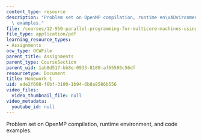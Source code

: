 ```yaml
---
content_type: resource
description: "Problem set on OpenMP compilation, runtime en\xADvironment, and code\
  \ examples."
file: /courses/12-950-parallel-programming-for-multicore-machines-using-openmp-and-mpi-january-iap-2010/ede2f608f6bf31001b946b8a8586b556_MIT12_950IAP10_hw1.pdf
file_type: application/pdf
learning_resource_types:
- Assignments
ocw_type: OCWFile
parent_title: Assignments
parent_type: CourseSection
parent_uid: 1ab8d517-bb8e-0933-8180-af65586c56df
resourcetype: Document
title: Homework 1
uid: ede2f608-f6bf-3100-1b94-6b8a8586b556
video_files:
  video_thumbnail_file: null
video_metadata:
  youtube_id: null
---
```

Problem set on OpenMP compilation, runtime en­vironment, and code examples.